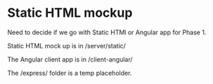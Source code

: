 # Static HTML mockup

Need to decide if we go with Static HTMl or Angular app for Phase 1.

Static HTML mock up is in /server/static/

The Angular client app is in /client-angular/

The /express/ folder is a temp placeholder.